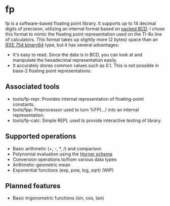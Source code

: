 fp
==

fp is a software-based floating point library. It supports up to 14 decimal digits of precision, utilizing an internal format based on [packed BCD](http://en.wikipedia.org/wiki/Binary-coded_decimal#Packed_BCD). I chose this format to mimic the floating point representation used on the TI-8x line of calculators. This format takes up slightly more (2 bytes) space than an [IEEE 754 binary64](http://en.wikipedia.org/wiki/Double-precision_floating-point_format#IEEE_754_double-precision_binary_floating-point_format:_binary64) type, but it has several advantages:
* It's easy to read. Since the data is in BCD, you can look at and manipulate the hexadecimal representation easily.
* It accurately stores common values such as 0.1. This is not possible in base-2 floating point representations.

Associated tools
----------------
* tools/fp-repr: Provides internal representation of floating-point constants.
* tools/fpp: Preprocessor used to turn %FP(...) into an internal representation.
* tools/fp-calc: Simple REPL used to provide interactive testing of library.

Supported operations
--------------------
* Basic arithmetic (+, -, *, /) and comparison
* Polynomial evaluation using the [Horner scheme](http://en.wikipedia.org/wiki/Horner_scheme)
* Conversion operations to/from various data types
* Arithmetic-geometric mean
* Exponential functions (exp, pow, log, sqrt) (WIP)

Planned features
----------------
* Basic trigonometric functions (sin, cos, tan)
